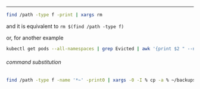 
____

```sh
find /path -type f -print | xargs rm
```

and it is equivalent to `rm $(find /path -type f)`

or, for another example

```sh
kubectl get pods --all-namespaces | grep Evicted | awk '{print $2 " --namespace=" $1}' | xargs kubectl delete pod
```

###### command substitution

```sh
find /path -type f -name '*~' -print0 | xargs -0 -I % cp -a % ~/backups
```
